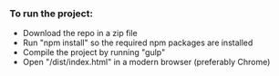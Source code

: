 ### To run the project:
- Download the repo in a zip file
- Run "npm install" so the required npm packages are installed
- Compile the project by running "gulp"
- Open "/dist/index.html" in a modern browser (preferably Chrome)